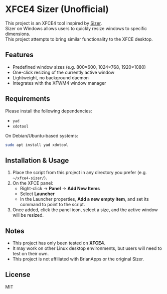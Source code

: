 # XFCE4 Sizer (Unofficial)

This project is an XFCE4 tool inspired by [Sizer](https://www.brianapps.net/sizer/).  
Sizer on Windows allows users to quickly resize windows to specific dimensions.  
This project attempts to bring similar functionality to the XFCE desktop.

## Features
- Predefined window sizes (e.g. 800×600, 1024×768, 1920×1080)
- One-click resizing of the currently active window
- Lightweight, no background daemon
- Integrates with the XFWM4 window manager

## Requirements
Please install the following dependencies:
- `yad`
- `xdotool`

On Debian/Ubuntu-based systems:
```bash
sudo apt install yad xdotool
```

## Installation & Usage
1. Place the script from this project in any directory you prefer (e.g. `~/xfce4-sizer/`).  
2. On the XFCE panel:  
   - Right-click → **Panel** → **Add New Items**  
   - Select **Launcher**  
   - In the Launcher properties, **Add a new empty item**, and set its command to point to the script.  
3. Once added, click the panel icon, select a size, and the active window will be resized.

## Notes
- This project has only been tested on **XFCE4**.  
- It may work on other Linux desktop environments, but users will need to test on their own.  
- This project is not affiliated with BrianApps or the original Sizer.

## License
MIT
